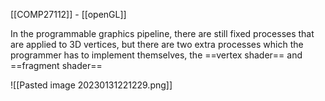 [[COMP27112]] - [[openGL]]

In the programmable graphics pipeline, there are still fixed processes that are applied to 3D vertices, but there are two extra processes which the programmer has to implement themselves, the ==vertex shader== and ==fragment shader==

![[Pasted image 20230131221229.png]]